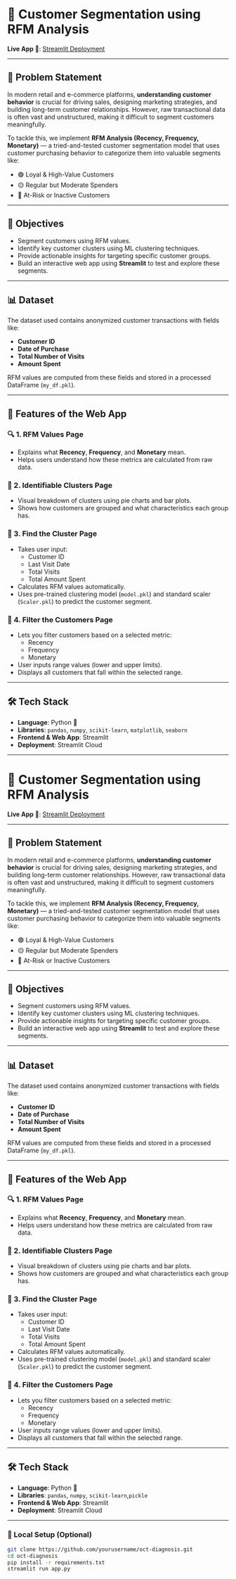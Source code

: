 # 🧠 Customer Segmentation using RFM Analysis

**Live App 🔗**: [Streamlit Deployment](https://customer-segmentation-dkyu4q3gfuys72ns5dw6wu.streamlit.app/)

---

## 📝 Problem Statement

In modern retail and e-commerce platforms, **understanding customer behavior** is crucial for driving sales, designing marketing strategies, and building long-term customer relationships. However, raw transactional data is often vast and unstructured, making it difficult to segment customers meaningfully.

To tackle this, we implement **RFM Analysis (Recency, Frequency, Monetary)** — a tried-and-tested customer segmentation model that uses customer purchasing behavior to categorize them into valuable segments like:

- 🟢 Loyal & High-Value Customers
- 🟡 Regular but Moderate Spenders
- 🔴 At-Risk or Inactive Customers

---

## 🎯 Objectives

- Segment customers using RFM values.
- Identify key customer clusters using ML clustering techniques.
- Provide actionable insights for targeting specific customer groups.
- Build an interactive web app using **Streamlit** to test and explore these segments.

---

## 📊 Dataset

The dataset used contains anonymized customer transactions with fields like:

- **Customer ID**
- **Date of Purchase**
- **Total Number of Visits**
- **Amount Spent**

RFM values are computed from these fields and stored in a processed DataFrame (`my_df.pkl`).

---

## 📌 Features of the Web App

### 🔍 1. **RFM Values Page**
- Explains what **Recency**, **Frequency**, and **Monetary** mean.
- Helps users understand how these metrics are calculated from raw data.

### 🧬 2. **Identifiable Clusters Page**
- Visual breakdown of clusters using pie charts and bar plots.
- Shows how customers are grouped and what characteristics each group has.

### 🧠 3. **Find the Cluster Page**
- Takes user input:
  - Customer ID
  - Last Visit Date
  - Total Visits
  - Total Amount Spent
- Calculates RFM values automatically.
- Uses pre-trained clustering model (`model.pkl`) and standard scaler (`Scaler.pkl`) to predict the customer segment.

### 🔎 4. **Filter the Customers Page**
- Lets you filter customers based on a selected metric:
  - Recency
  - Frequency
  - Monetary
- User inputs range values (lower and upper limits).
- Displays all customers that fall within the selected range.

---

## 🛠️ Tech Stack

- **Language**: Python 🐍
- **Libraries**: `pandas`, `numpy`, `scikit-learn`, `matplotlib`, `seaborn`
- **Frontend & Web App**: Streamlit
- **Deployment**: Streamlit Cloud

---

# 🧠 Customer Segmentation using RFM Analysis

**Live App 🔗**: [Streamlit Deployment](https://customer-segmentation-dkyu4q3gfuys72ns5dw6wu.streamlit.app/)

---

## 📝 Problem Statement

In modern retail and e-commerce platforms, **understanding customer behavior** is crucial for driving sales, designing marketing strategies, and building long-term customer relationships. However, raw transactional data is often vast and unstructured, making it difficult to segment customers meaningfully.

To tackle this, we implement **RFM Analysis (Recency, Frequency, Monetary)** — a tried-and-tested customer segmentation model that uses customer purchasing behavior to categorize them into valuable segments like:

- 🟢 Loyal & High-Value Customers
- 🟡 Regular but Moderate Spenders
- 🔴 At-Risk or Inactive Customers

---

## 🎯 Objectives

- Segment customers using RFM values.
- Identify key customer clusters using ML clustering techniques.
- Provide actionable insights for targeting specific customer groups.
- Build an interactive web app using **Streamlit** to test and explore these segments.

---

## 📊 Dataset

The dataset used contains anonymized customer transactions with fields like:

- **Customer ID**
- **Date of Purchase**
- **Total Number of Visits**
- **Amount Spent**

RFM values are computed from these fields and stored in a processed DataFrame (`my_df.pkl`).

---

## 📌 Features of the Web App

### 🔍 1. **RFM Values Page**
- Explains what **Recency**, **Frequency**, and **Monetary** mean.
- Helps users understand how these metrics are calculated from raw data.

### 🧬 2. **Identifiable Clusters Page**
- Visual breakdown of clusters using pie charts and bar plots.
- Shows how customers are grouped and what characteristics each group has.

### 🧠 3. **Find the Cluster Page**
- Takes user input:
  - Customer ID
  - Last Visit Date
  - Total Visits
  - Total Amount Spent
- Calculates RFM values automatically.
- Uses pre-trained clustering model (`model.pkl`) and standard scaler (`Scaler.pkl`) to predict the customer segment.

### 🔎 4. **Filter the Customers Page**
- Lets you filter customers based on a selected metric:
  - Recency
  - Frequency
  - Monetary
- User inputs range values (lower and upper limits).
- Displays all customers that fall within the selected range.

---

## 🛠️ Tech Stack

- **Language**: Python 🐍
- **Libraries**: `pandas`, `numpy`, `scikit-learn`,`pickle`
- **Frontend & Web App**: Streamlit
- **Deployment**: Streamlit Cloud

---
### 🧪 Local Setup (Optional)

```bash
git clone https://github.com/yourusername/oct-diagnosis.git
cd oct-diagnosis
pip install -r requirements.txt
streamlit run app.py

